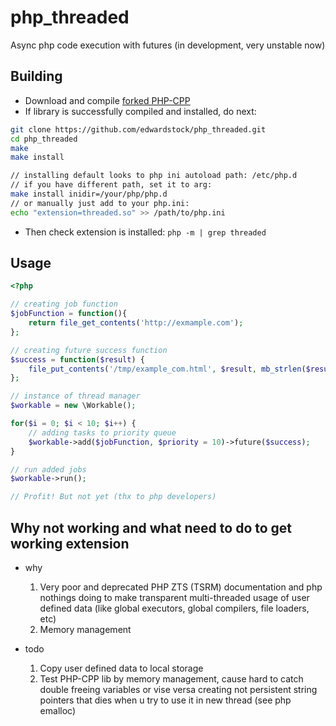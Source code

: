 # php_threaded
Async php code execution with futures (in development, very unstable now)

## Building

* Download and compile [forked PHP-CPP](https://github.com/edwardstock/PHP-CPP)
* If library is successfully compiled and installed, do next:
```bash
git clone https://github.com/edwardstock/php_threaded.git
cd php_threaded
make
make install

// installing default looks to php ini autoload path: /etc/php.d
// if you have different path, set it to arg: 
make install inidir=/your/php/php.d
// or manually just add to your php.ini: 
echo "extension=threaded.so" >> /path/to/php.ini
```

* Then check extension is installed: `php -m | grep threaded`


## Usage

```php
<?php

// creating job function
$jobFunction = function(){
    return file_get_contents('http://exmample.com');
};

// creating future success function
$success = function($result) {
    file_put_contents('/tmp/example_com.html', $result, mb_strlen($result, '8bit'));
};

// instance of thread manager
$workable = new \Workable();

for($i = 0; $i < 10; $i++) {
    // adding tasks to priority queue
    $workable->add($jobFunction, $priority = 10)->future($success);
}

// run added jobs
$workable->run();

// Profit! But not yet (thx to php developers)

```

## Why not working and what need to do to get working extension
 - why
    1. Very poor and deprecated PHP ZTS (TSRM) documentation and php nothings doing to make transparent multi-threaded usage of user defined data (like global executors, global compilers, file loaders, etc)
    2. Memory management
    
 - todo
    1. Copy user defined data to local storage
    2. Test PHP-CPP lib by memory management, cause hard to catch double freeing variables or vise versa creating not persistent string pointers that dies when u try to use it in new thread (see php emalloc) 